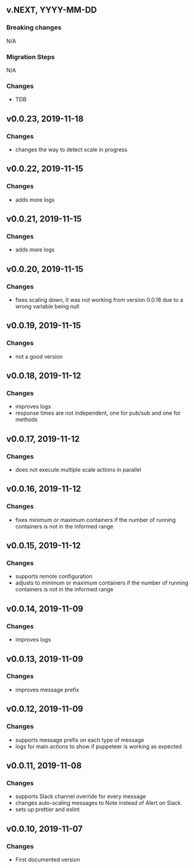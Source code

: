 ## v.NEXT, YYYY-MM-DD

### Breaking changes
N/A

### Migration Steps
N/A

### Changes

* TDB

## v0.0.23, 2019-11-18

### Changes

* changes the way to detect scale in progress

## v0.0.22, 2019-11-15

### Changes

* adds more logs

## v0.0.21, 2019-11-15

### Changes

* adds more logs

## v0.0.20, 2019-11-15

### Changes

* fixes scaling down, it was not working from version 0.0.18 due to a wrong variable being null

## v0.0.19, 2019-11-15

### Changes

* not a good version

## v0.0.18, 2019-11-12

### Changes

* improves logs
* response times are not independent, one for pub/sub and one for methods  

## v0.0.17, 2019-11-12

### Changes

* does not execute multiple scale actions in parallel  

## v0.0.16, 2019-11-12

### Changes

* fixes minimum or maximum containers if the number of running containers is not in the
 informed range  

## v0.0.15, 2019-11-12

### Changes

* supports remote configuration
* adjusts to minimum or maximum containers if the number of running containers is not in the
 informed range  

## v0.0.14, 2019-11-09

### Changes

* improves logs 

## v0.0.13, 2019-11-09

### Changes

* improves message prefix 

## v0.0.12, 2019-11-09

### Changes

* supports message prefix on each type of message
* logs for main actions to show if puppeteer is working as expected

## v0.0.11, 2019-11-08

### Changes

* supports Slack channel override for every message
* changes auto-scaling messages to Note instead of Alert on Slack. 
* sets up prettier and eslint

## v0.0.10, 2019-11-07

### Changes

* First documented version

